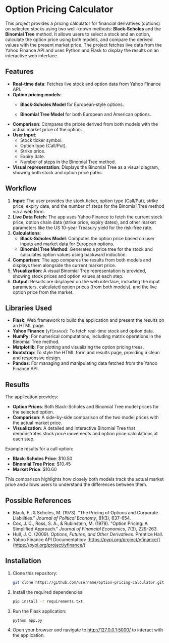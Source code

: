 # Option Pricing Calculator

This project provides a pricing calculator for financial derivatives (options) on selected stocks using two well-known methods: **Black-Scholes** and the **Binomial Tree** method. It allows users to select a stock and an option, calculate the option price using both models, and compare the derived values with the present market price. The project fetches live data from the Yahoo Finance API and uses Python and Flask to display the results on an interactive web interface.

## Features
- **Real-time data**: Fetches live stock and option data from Yahoo Finance API.
- **Option pricing models**:
  - **Black-Scholes Model** for European-style options.
  
  - **Binomial Tree Model** for both European and American options.
- **Comparison**: Compares the prices derived from both models with the actual market price of the option.
- **User Input**: 
  - Stock ticker symbol.
  - Option type (Call/Put).
  - Strike price.
  - Expiry date.
  - Number of steps in the Binomial Tree method.
- **Visual representation**: Displays the Binomial Tree as a visual diagram, showing both stock and option price paths.

## Workflow
1. **Input**: The user provides the stock ticker, option type (Call/Put), strike price, expiry date, and the number of steps for the Binomial Tree method via a web form.
2. **Live Data Fetch**: The app uses Yahoo Finance to fetch the current stock price, option chain data (strike price, expiry dates), and other market parameters like the US 10-year Treasury yield for the risk-free rate.
3. **Calculations**:
   - **Black-Scholes Model**: Computes the option price based on user inputs and market data for European options.
   - **Binomial Tree Method**: Generates a price tree for the stock and calculates option values using backward induction.
4. **Comparison**: The app compares the results from both models and displays them alongside the current market price.
5. **Visualization**: A visual Binomial Tree representation is provided, showing stock prices and option values at each step.
6. **Output**: Results are displayed on the web interface, including the input parameters, calculated option prices (from both models), and the live option price from the market.

## Libraries Used
- **Flask**: Web framework to build the application and present the results on an HTML page.
- **Yahoo Finance** (`yfinance`): To fetch real-time stock and option data.
- **NumPy**: For numerical computations, including matrix operations in the Binomial Tree method.
- **Matplotlib**: For plotting and visualizing the option pricing trees.
- **Bootstrap**: To style the HTML form and results page, providing a clean and responsive design.
- **Pandas**: For managing and manipulating data fetched from the Yahoo Finance API.

## Results
The application provides:
- **Option Prices**: Both Black-Scholes and Binomial Tree model prices for the selected option.
- **Comparison**: A side-by-side comparison of the two model prices with the actual market price.
- **Visualization**: A detailed and interactive Binomial Tree that demonstrates stock price movements and option price calculations at each step.

Example results for a call option:
- **Black-Scholes Price**: $10.50
- **Binomial Tree Price**: $10.45
- **Market Price**: $10.60

This comparison highlights how closely both models track the actual market price and allows users to understand the differences between them.

## Possible References
- Black, F., & Scholes, M. (1973). "The Pricing of Options and Corporate Liabilities." *Journal of Political Economy*, 81(3), 637-654.
- Cox, J. C., Ross, S. A., & Rubinstein, M. (1979). "Option Pricing: A Simplified Approach." *Journal of Financial Economics*, 7(3), 229-263.
- Hull, J. C. (2009). *Options, Futures, and Other Derivatives*. Prentice Hall.
- Yahoo Finance API Documentation: [https://pypi.org/project/yfinance/](https://pypi.org/project/yfinance/)

## Installation
1. Clone this repository:
   ```bash
   git clone https://github.com/username/option-pricing-calculator.git
2. Install the required dependencies:
    ```bash
    pip install -r requirements.txt
3. Run the Flask application:
    ```bash
    python app.py
4. Open your browser and navigate to http://127.0.0.1:5000/ to interact with the application.